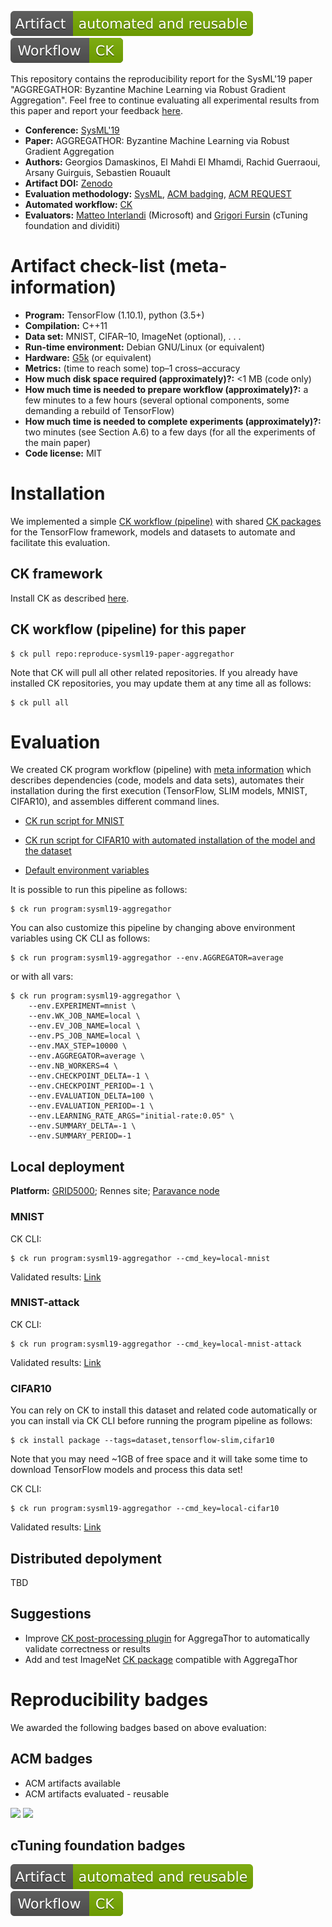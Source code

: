 [![automation](https://github.com/ctuning/ck-guide-images/blob/master/ck-artifact-automated-and-reusable.svg)](http://cTuning.org/ae)
[![workflow](https://github.com/ctuning/ck-guide-images/blob/master/ck-workflow.svg)](http://cKnowledge.org)

This repository contains the reproducibility report for the SysML'19 paper 
"AGGREGATHOR: Byzantine Machine Learning via Robust Gradient Aggregation".
Feel free to continue evaluating all experimental results from this paper 
and report your feedback [here](https://github.com/ctuning/reproduce-sysml19-paper-aggregathor/issues).

* **Conference:** [SysML'19](http://sysml.cc)
* **Paper:** AGGREGATHOR: Byzantine Machine Learning via Robust Gradient Aggregation
* **Authors:** Georgios Damaskinos, El Mahdi El Mhamdi, Rachid Guerraoui, Arsany Guirguis, Sebastien Rouault
* **Artifact DOI:** [Zenodo](https://doi.org/10.5281/zenodo.2548779)
* **Evaluation methodology:** [SysML](http://cTuning.org/ae/sysml2019.html), [ACM badging](https://www.acm.org/publications/policies/artifact-review-badging), [ACM REQUEST](http://cKnowledge.org/request)
* **Automated workflow:** [CK](https://github.com/ctuning/ck)
* **Evaluators:** [Matteo Interlandi](https://interesaaat.github.io) (Microsoft) and [Grigori Fursin](http://fursin.net/research.html) (cTuning foundation and dividiti)

# Artifact check-list (meta-information)

* **Program:** TensorFlow (1.10.1), python (3.5+)
* **Compilation:** C++11
* **Data set:** MNIST, CIFAR–10, ImageNet (optional), . . .
* **Run-time environment:** Debian GNU/Linux (or equivalent)
* **Hardware:** [G5k](https://grid5000.fr) (or equivalent)
* **Metrics:** (time to reach some) top–1 cross–accuracy
* **How much disk space required (approximately)?:** <1 MB (code only)
* **How much time is needed to prepare workflow (approximately)?:** a few minutes to a few hours (several optional components, some demanding a rebuild of TensorFlow)
* **How much time is needed to complete experiments (approximately)?:** two minutes (see Section A.6) to a few days (for all the experiments of the main paper)
* **Code license:** MIT

# Installation

We implemented a simple [CK workflow (pipeline)](http://cKnowledge.org) 
with shared [CK packages](http://cKnowledge.org/shared-packages.html)
for the TensorFlow framework, models and datasets to automate and facilitate this evaluation.

## CK framework

Install CK as described [here](https://github.com/ctuning/ck#installation).

## CK workflow (pipeline) for this paper

```
$ ck pull repo:reproduce-sysml19-paper-aggregathor
```

Note that CK will pull all other related repositories.
If you already have installed CK repositories, you may update 
them at any time all as follows:
```
$ ck pull all
```

# Evaluation

We created CK program workflow (pipeline) with [meta information](https://github.com/ctuning/reproduce-sysml19-paper-aggregathor/blob/master/program/sysml19-aggregathor/.cm/meta.json) 
which describes dependencies (code, models and data sets), automates their installation 
during the first execution (TensorFlow, SLIM models, MNIST, CIFAR10),
and assembles different command lines.

* [CK run script for MNIST](https://github.com/ctuning/reproduce-sysml19-paper-aggregathor/blob/master/program/sysml19-aggregathor/ck_run.sh)
* [CK run script for CIFAR10 with automated installation of the model and the dataset](https://github.com/ctuning/reproduce-sysml19-paper-aggregathor/blob/master/program/sysml19-aggregathor/ck_run_cifar10.sh) 

* [Default environment variables](https://github.com/ctuning/reproduce-sysml19-paper-aggregathor/blob/master/program/sysml19-aggregathor/.cm/meta.json#L101)

It is possible to run this pipeline as follows:
```
$ ck run program:sysml19-aggregathor
```

You can also customize this pipeline by changing above environment variables using CK CLI as follows:

```
$ ck run program:sysml19-aggregathor --env.AGGREGATOR=average
```

or with all vars:

```
$ ck run program:sysml19-aggregathor \
    --env.EXPERIMENT=mnist \ 
    --env.WK_JOB_NAME=local \
    --env.EV_JOB_NAME=local \ 
    --env.PS_JOB_NAME=local \ 
    --env.MAX_STEP=10000 \
    --env.AGGREGATOR=average \ 
    --env.NB_WORKERS=4 \ 
    --env.CHECKPOINT_DELTA=-1 \ 
    --env.CHECKPOINT_PERIOD=-1 \ 
    --env.EVALUATION_DELTA=100 \ 
    --env.EVALUATION_PERIOD=-1 \ 
    --env.LEARNING_RATE_ARGS="initial-rate:0.05" \
    --env.SUMMARY_DELTA=-1 \
    --env.SUMMARY_PERIOD=-1 

```

## Local deployment

**Platform:** [GRID5000](https://www.grid5000.fr); Rennes site; [Paravance node](https://www.grid5000.fr/mediawiki/index.php/Rennes:Hardware#paravance)

### MNIST

CK CLI:
```
$ ck run program:sysml19-aggregathor --cmd_key=local-mnist
```

Validated results: [Link](https://github.com/ctuning/reproduce-sysml19-paper-aggregathor/issues/1)

### MNIST-attack

CK CLI:
```
$ ck run program:sysml19-aggregathor --cmd_key=local-mnist-attack
```

Validated results: [Link](https://github.com/ctuning/reproduce-sysml19-paper-aggregathor/issues/2)

### CIFAR10

You can rely on CK to install this dataset and related code automatically or you can install via CK CLI before running the program pipeline as follows:
```
$ ck install package --tags=dataset,tensorflow-slim,cifar10
```

Note that you may need ~1GB of free space and it will take some time to download TensorFlow models and process this data set!

CK CLI:
```
$ ck run program:sysml19-aggregathor --cmd_key=local-cifar10
```

Validated results: [Link](https://github.com/ctuning/reproduce-sysml19-paper-aggregathor/issues/3)

## Distributed depolyment

TBD



## Suggestions

* Improve [CK post-processing plugin](https://github.com/ctuning/reproduce-sysml19-paper-aggregathor/blob/master/program/sysml19-aggregathor/postprocess.py) for AggregaThor to automatically validate correctness or results
* Add and test ImageNet [CK package](http://cKnowledge.org/shared-repos.html) compatible with AggregaThor

# Reproducibility badges

We awarded the following badges based on above evaluation:

## ACM badges
* ACM artifacts available 
* ACM artifacts evaluated - reusable 

[![](https://www.acm.org/binaries/content/gallery/acm/publications/replication-badges/artifacts_available_dl.jpg)](https://www.acm.org/publications/policies/artifact-review-badging)
[![](https://www.acm.org/binaries/content/gallery/acm/publications/replication-badges/artifacts_evaluated_reusable_dl.jpg)](https://www.acm.org/publications/policies/artifact-review-badging)

## cTuning foundation badges
[![automation](https://github.com/ctuning/ck-guide-images/blob/master/ck-artifact-automated-and-reusable.svg)](http://cTuning.org/ae)
[![workflow](https://github.com/ctuning/ck-guide-images/blob/master/ck-workflow.svg)](http://cKnowledge.org)

